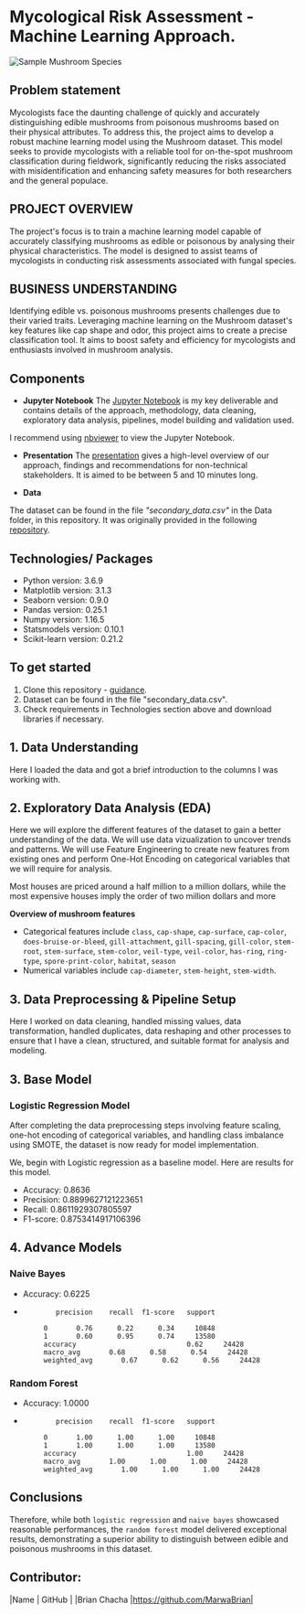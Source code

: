 # Mycological Risk Assessment - Machine Learning Approach.
![Sample Mushroom Species ](https://github.com/MarwaBrian/mushrooms/blob/main/mushroooms.png)


## Problem statement
Mycologists face the daunting challenge of quickly and accurately distinguishing edible mushrooms from poisonous mushrooms based on their physical attributes. To address this, the project aims to develop a robust machine learning model using the Mushroom dataset. This model seeks to provide mycologists with a reliable tool for on-the-spot mushroom classification during fieldwork, significantly reducing the risks associated with misidentification and enhancing safety measures for both researchers and the general populace.

## PROJECT OVERVIEW 
The project's focus is to train a machine learning model capable of accurately classifying mushrooms as edible or poisonous by analysing their physical characteristics. The model is designed to assist teams of mycologists in conducting risk assessments associated with fungal species.


## BUSINESS UNDERSTANDING
Identifying edible vs. poisonous mushrooms presents challenges due to their varied traits. Leveraging machine learning on the Mushroom dataset's key features like cap shape and odor, this project aims to create a precise classification tool. It aims to boost safety and efficiency for mycologists and enthusiasts involved in mushroom analysis.

## Components

* **Jupyter Notebook**
The [Jupyter Notebook](https://github.com/MarwaBrian/mushrooms/blob/main/index.ipynb) is my key deliverable and contains details of the approach, methodology, data cleaning, exploratory data analysis, pipelines, model building and validation used.

I recommend using [nbviewer](https://nbviewer.jupyter.org/) to view the Jupyter Notebook.

* **Presentation**
The [presentation](https://) gives a high-level overview of our approach, findings and recommendations for non-technical stakeholders. It is aimed to be between 5 and 10 minutes long.

* **Data**

The dataset can be found in the file *"secondary_data.csv"* in the Data folder, in this repository. It was originally provided in the following [repository](https://github.com/MarwaBrian/mushrooms/blob/main/dataset/secondary_data.csv). 

## Technologies/ Packages

* Python version: 3.6.9
* Matplotlib version: 3.1.3
* Seaborn version: 0.9.0
* Pandas version: 0.25.1
* Numpy version: 1.16.5
* Statsmodels version: 0.10.1
* Scikit-learn version: 0.21.2  

## To get started

1. Clone this repository - [guidance](https://help.github.com/articles/cloning-a-repository/).
2. Dataset can be found in the file "secondary_data.csv".
3. Check requirements in Technologies section above and download libraries if necessary.

## 1. Data Understanding
Here I loaded the data and got a brief introduction to the columns I was working with.

## 2. Exploratory Data Analysis (EDA)
Here we will explore the different features of the dataset to gain a better understanding of the data. We will use data vizualization to uncover trends and patterns. We will use Feature Engineering to create new features from existing ones and perform One-Hot Encoding on categorical variables that we will require for analysis.

Most houses are priced around a half million to a million dollars,
while the most expensive houses imply the order of two million dollars and more

**Overview of mushroom features**
- Categorical features include `class`, `cap-shape`, `cap-surface`, `cap-color`, `does-bruise-or-bleed`, `gill-attachment`, `gill-spacing`, `gill-color`, `stem-root`, `stem-surface`, `stem-color`, `veil-type`, `veil-color`, `has-ring`, `ring-type`, `spore-print-color`, `habitat`, `season` 
- Numerical variables include `cap-diameter`, `stem-height`, `stem-width`.


## 3. Data Preprocessing & Pipeline Setup
Here I worked on data cleaning, handled missing values, data transformation, handled duplicates, data reshaping and other processes to ensure that I have a clean, structured, and suitable format for analysis and modeling.

## 3. Base Model
### Logistic Regression Model

After completing the data preprocessing steps involving feature scaling, one-hot encoding of categorical variables, and handling class imbalance using SMOTE, the dataset is now ready for model implementation.

We, begin with Logistic regression as a baseline model. Here are results for this model.

- Accuracy: 0.8636
- Precision: 0.8899627121223651
- Recall: 0.8611929307805597
- F1-score: 0.8753414917106396


## 4. Advance Models
### Naive Bayes
- Accuracy: 0.6225
-             precision    recall  f1-score   support

           0       0.76      0.22      0.34     10848
           1       0.60      0.95      0.74     13580
           accuracy                           0.62     24428
           macro_avg       0.68      0.58      0.54     24428
           weighted_avg       0.67      0.62      0.56     24428




### Random Forest
- Accuracy: 1.0000
-             precision    recall  f1-score   support

           0       1.00      1.00      1.00     10848
           1       1.00      1.00      1.00     13580
           accuracy                           1.00     24428
           macro_avg       1.00      1.00      1.00     24428
           weighted_avg       1.00      1.00      1.00     24428



## Conclusions
Therefore, while both `logistic regression` and `naive bayes` showcased reasonable performances, the `random forest` model delivered exceptional results, demonstrating a superior ability to distinguish between edible and poisonous mushrooms in this dataset.


## Contributor:
|Name     |  GitHub   |
|Brian Chacha |https://github.com/MarwaBrian|








